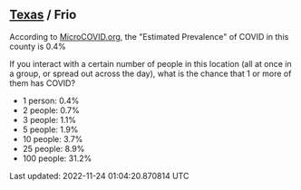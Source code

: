 
## [Texas](/united-states/texas) / Frio

According to [MicroCOVID.org](http://microcovid.org),
the "Estimated Prevalence" of COVID in this county is 0.4%

If you interact with a certain number of people in this location
(all at once in a group, or spread out across the day), what is the chance that
1 or more of them has COVID?

- 1 person: 0.4%
- 2 people: 0.7%
- 3 people: 1.1%
- 5 people: 1.9%
- 10 people: 3.7%
- 25 people: 8.9%
- 100 people: 31.2%

Last updated: 2022-11-24 01:04:20.870814 UTC

